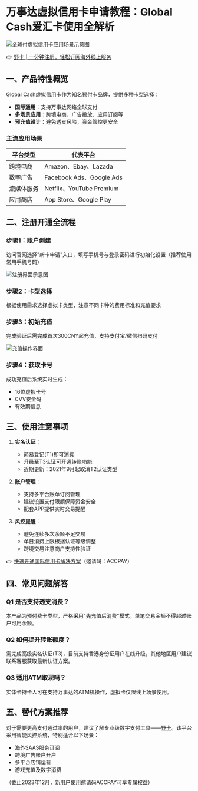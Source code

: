 # 万事达虚拟信用卡申请教程：Global Cash爱汇卡使用全解析

![全球付虚拟信用卡应用场景示意图](https://bbtdd.com/wp-content/uploads/img/29649408526.webp)

👉 [野卡 | 一分钟注册，轻松订阅海外线上服务](https://bbtdd.com/yeka)

## 一、产品特性概览
Global Cash虚拟信用卡作为知名预付卡品牌，提供多种卡型选择：
- **国际通用**：支持万事达网络全球支付
- **多场景应用**：跨境电商、广告投放、应用订阅等
- **预充值设计**：避免透支风险，资金管控更安全

### 主流应用场景
| 平台类型       | 代表平台                          |
|----------------|-----------------------------------|
| 跨境电商       | Amazon、Ebay、Lazada             |
| 数字广告       | Facebook Ads、Google Ads         |
| 流媒体服务     | Netflix、YouTube Premium        |
| 应用商店       | App Store、Google Play           |

## 二、注册开通全流程

### 步骤1：账户创建
访问官网选择"新卡申请"入口，填写手机号与登录密码进行初始化设置（推荐使用常用手机号码）

![注册界面示意图](https://bbtdd.com/wp-content/uploads/img/59260835708.webp)

### 步骤2：卡型选择
根据使用需求选择虚拟卡类型，注意不同卡种的费用标准和充值要求

### 步骤3：初始充值
完成验证后需完成首次300CNY起充值，支持支付宝/微信扫码支付

![充值操作界面](https://bbtdd.com/wp-content/uploads/img/46163683983877.webp)

### 步骤4：获取卡号
成功充值后系统实时生成：
- 16位虚拟卡号
- CVV安全码
- 有效期信息

## 三、使用注意事项
1. **实名认证**：
   - 简易登记(T1)即可消费
   - 升级至T3认证可开通转账功能
   - 近期更新：2021年9月起取消T2认证类型

2. **账户管理**：
   - 支持多平台账单订阅管理
   - 建议设置支付限额保障资金安全
   - 配套APP提供实时交易提醒

3. **风控提醒**：
   - 避免连续多次余额不足交易
   - 单日消费上限根据认证等级调整
   - 跨境交易注意商户支持性验证

👉 [快速开通国际信用卡解决方案](https://bbtdd.com/yeka)（邀请码：ACCPAY）

## 四、常见问题解答
### Q1 是否支持透支消费？
本产品为预付费卡类型，严格采用"先充值后消费"模式。单笔交易金额不得超过账户可用余额。

### Q2 如何提升转账额度？
需完成高级实名认证(T3)，目前支持香港身份证用户在线升级，其他地区用户建议联系客服获取最新认证方案。

### Q3 适用ATM取现吗？
实体卡持卡人可在支持万事达的ATM机操作，虚拟卡仅限线上场景使用。

## 五、替代方案推荐
对于需要更高支付通过率的用户，建议了解专业级数字支付工具——[野卡](https://bbtdd.com/yeka)。该平台采用智能风控系统，特别适合以下场景：
- 海外SAAS服务订阅
- 跨境广告账户开户
- 多平台店铺运营
- 游戏充值及数字消费

（截止2023年12月，新用户使用邀请码ACCPAY可享专属权益）